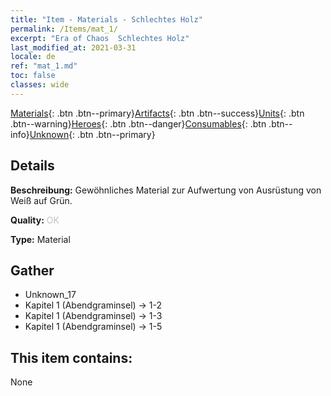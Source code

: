 ```yaml
---
title: "Item - Materials - Schlechtes Holz"
permalink: /Items/mat_1/
excerpt: "Era of Chaos  Schlechtes Holz"
last_modified_at: 2021-03-31
locale: de
ref: "mat_1.md"
toc: false
classes: wide
---
```

 [Materials](/de/Items/){: .btn .btn--primary}[Artifacts](/de/Items/Artifacts/){: .btn .btn--success}[Units](/de/Items/Units/){: .btn .btn--warning}[Heroes](/de/Items/Heroes/){: .btn .btn--danger}[Consumables](/de/Items/Consumables/){: .btn .btn--info}[Unknown](/de/Items/Unknown/){: .btn .btn--primary}

## Details
 **Beschreibung:** Gewöhnliches Material zur Aufwertung von Ausrüstung von Weiß auf Grün.

 **Quality:** <span style="color: #C0C0C0">OK</span>

 **Type:** Material

## Gather

*    Unknown_17 
*    Kapitel 1 (Abendgraminsel) -> 1-2 
*    Kapitel 1 (Abendgraminsel) -> 1-3 
*    Kapitel 1 (Abendgraminsel) -> 1-5 

## This item contains:

  None

